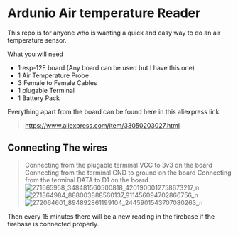 # Ardunio Air temperature Reader
This repo is for anyone who is wanting a quick and easy way to do an air temperature sensor. 

What you will need
- 1 esp-12F board (Any board can be used but I have this one)
- 1 Air Temperature Probe 
- 3 Female to Female Cables
- 1 plugable Terminal
- 1 Battery Pack

Everything apart from the board can be found here in this aliexpress link
> https://www.aliexpress.com/item/33050203027.html 

## Connecting The wires
>Connecting from the plugable terminal VCC to 3v3 on the board
>Connecting from the terminal GND to ground on the board
>Connecting from the terminal DATA to D1 on the board 
![271665958_348481560500818_4201900012758673217_n](https://user-images.githubusercontent.com/68049810/151684388-618e7c66-4e11-4b9e-bc38-6677de65cd70.jpg)
![271864984_888003888560137_911456094702866756_n](https://user-images.githubusercontent.com/68049810/151684413-d02ced98-0b95-47e7-be1a-e697bae793ef.jpg)
![272064601_894892861199104_2445901543707080263_n](https://user-images.githubusercontent.com/68049810/151684430-c372718b-62dd-4c8c-90ba-b5d0f7aaeccd.jpg)

Then every 15 minutes there will be a new reading in the firebase if the firebase is connected properly.
